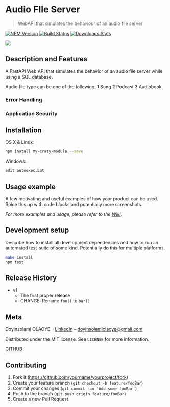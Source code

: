 # Audio FIle Server
> WebAPI that simulates the behaviour of an audio file server

[![NPM Version][npm-image]][npm-url]
[![Build Status][travis-image]][travis-url]
[![Downloads Stats][npm-downloads]][npm-url]

![](header.png)

## Description and Features
A FastAPI Web API that simulates the behavior of an audio file server while using a SQL database.

Audio file type can be one of the following:
1 Song
2 Podcast
3 Audiobook

### Error Handling

### Application Security


## Installation

OS X & Linux:

```sh
npm install my-crazy-module --save
```

Windows:

```sh
edit autoexec.bat
```

## Usage example

A few motivating and useful examples of how your product can be used. Spice this up with code blocks and potentially more screenshots.

_For more examples and usage, please refer to the [Wiki][wiki]._

## Development setup

Describe how to install all development dependencies and how to run an automated test-suite of some kind. Potentially do this for multiple platforms.

```sh
make install
npm test
```

## Release History

* v1
    * The first proper release
    * CHANGE: Rename `foo()` to `bar()`


## Meta

Doyinsolami OLAOYE – [LinkedIn](https://www.linkedin.com/in/doyinsolami-olaoye/) – doyinsolamiolaoye@gmail.com

Distributed under the MIT license. See ``LICENSE`` for more information.

[GITHUB](https://github.com/doyinsolamiolaoye/)

## Contributing

1. Fork it (<https://github.com/yourname/yourproject/fork>)
2. Create your feature branch (`git checkout -b feature/fooBar`)
3. Commit your changes (`git commit -am 'Add some fooBar'`)
4. Push to the branch (`git push origin feature/fooBar`)
5. Create a new Pull Request

<!-- Markdown link & img dfn's -->
[npm-image]: https://img.shields.io/npm/v/datadog-metrics.svg?style=flat-square
[npm-url]: https://npmjs.org/package/datadog-metrics
[npm-downloads]: https://img.shields.io/npm/dm/datadog-metrics.svg?style=flat-square
[travis-image]: https://img.shields.io/travis/dbader/node-datadog-metrics/master.svg?style=flat-square
[travis-url]: https://travis-ci.org/dbader/node-datadog-metrics
[wiki]: https://github.com/yourname/yourproject/wiki
